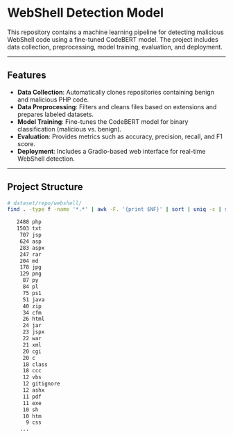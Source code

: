 # WebShell Detection Model

This repository contains a machine learning pipeline for detecting malicious WebShell code using a fine-tuned CodeBERT model. The project includes data collection, preprocessing, model training, evaluation, and deployment.

---

## Features

- **Data Collection**: Automatically clones repositories containing benign and malicious PHP code.
- **Data Preprocessing**: Filters and cleans files based on extensions and prepares labeled datasets.
- **Model Training**: Fine-tunes the CodeBERT model for binary classification (malicious vs. benign).
- **Evaluation**: Provides metrics such as accuracy, precision, recall, and F1 score.
- **Deployment**: Includes a Gradio-based web interface for real-time WebShell detection.

---

## Project Structure

```bash
# dataset/repo/webshell/
find . -type f -name '*.*' | awk -F. '{print $NF}' | sort | uniq -c | sort -rn
```

```bash
   2488 php
   1503 txt
    707 jsp
    624 asp
    283 aspx
    247 rar
    204 md
    178 jpg
    129 png
     87 py
     84 pl
     75 ps1
     51 java
     40 zip
     34 cfm
     26 html
     24 jar
     23 jspx
     22 war
     21 xml
     20 cgi
     20 c
     18 class
     18 ccc
     12 vbs
     12 gitignore
     12 ashx
     11 pdf
     11 exe
     10 sh
     10 htm
      9 css
    ...
```